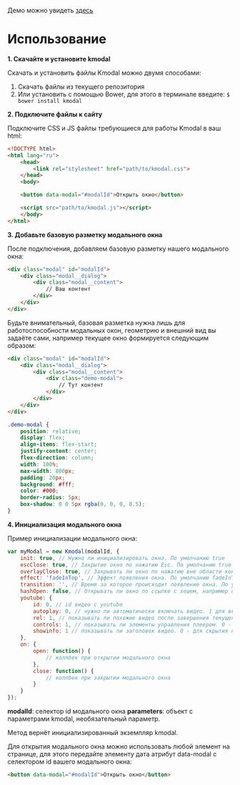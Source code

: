Демо можно увидеть  [здесь](https://modals.kprod.info/ "modals.kprod.info")

# Использование
**1. Скачайте и установите kmodal**

Скачать и установить файлы Kmodal можно двумя способами: 
1. Скачать файлы из текущего репозитория
2. Или установить с помощью Bower, для этого в терминале введите: `$ bower install kmodal`


**2. Подключите файлы к сайту**

Подключите CSS и JS файлы требующиеся для работы Kmodal в ваш html: 
```html
<!DOCTYPE html>
<html lang="ru">
    <head>
        <link rel="stylesheet" href="path/to/kmodal.css">
    </head>
    <body>

    <button data-modal="#modalId">Открыть окно</button>

    <script src="path/to/kmodal.js"></script>
    </body>
</html>
```


**3. Добавьте базовую разметку модального окна**

После подключения, добавляем базовую разметку нашего модального окна: 
```html
<div class="modal" id="modalId">
    <div class="modal__dialog">
        <div class="modal__content">
            // Ваш контент
        </div>
    </div>
</div>
```
Будьте внимательный, базовая разметка нужна лишь для работоспособности модальных окон, геометрию и внешний вид вы задаёте сами, например текущее окно формируется следующим образом:
```html
<div class="modal" id="modalId">
    <div class="modal__dialog">
        <div class="modal__content">
            <div class="demo-modal">
                // Тут контент
            </div>
        </div>
    </div>
</div>
```
```css
.demo-modal {
    position: relative;
    display: flex;
    align-items: flex-start;
    justify-content: center;
    flex-direction: column;
    width: 100%;
    max-width: 800px;
    padding: 20px;
    background: #fff;
    color: #000;
    border-radius: 5px;
    box-shadow: 0 0 5px rgba(0, 0, 0, 0.5);
}
```


**4. Инициализация модального окна**

Пример инициализации модального окна: 
```js
var myModal = new Kmodal(modalId, {
    init: true, // Нужно ли инициализировать окно. По умолчанию true
    escClose: true, // Закрытие окно по нажатию Esc. По умолчанию true
    overlayClose: true, // Закрывать ли окно по нажатию вне области контента окна. По умолчанию true
    effect: 'fadeInTop', // Эффект появления окна. По умолчанию fadeInTop. Возможные значения: fadeInTop, scale
    transition: '', // Время за которое происходит появление окна. По умолчанию 0.4s
    hashOpen: false, // Открывать ли окно по ссылке с хешем, например при переходе по адресу site.ru#start откроется модальное окно start. По умолчанию false
    youtube: {
        id: 0, // id видео с youtube
        autoplay: 0, // нужно ли автоматически включать видео. 1 для включения автопроигрывания при октрытии окна. По умолчанию 0
        rel: 1, // показывать ли похожие видео после завершения текущего. 0 - для скрытия похожих видео. По умолчанию 1
        controls: 1, // показывать ли элементы управления плеером. 0 - для скрытия перемотки, громскости и т.п. По умолчанию 1
        showinfo: 1 // показывать ли заголовок видео. 0 - для скрытия названия видео. По умолчанию 1
    },
    on: {
        open: function() {
            // коллбек при открытии модального окна
        },
        close: function() {
            // коллбек при закрытии модального окна
        }
    }
});
```
**modalId**: ceлектор id модального окна
**parameters**: объект с параметрами kmodal, необязательный параметр. 

Метод вернёт инициализированный экземпляр kmodal. 

Для открытия модального окна можно использовать любой элемент на странице, для этого передайте элементу дата атрибут data-modal с селектором id вашего модального окна: 
```html
<button data-modal="#modalId">Открыть окно</button>
```